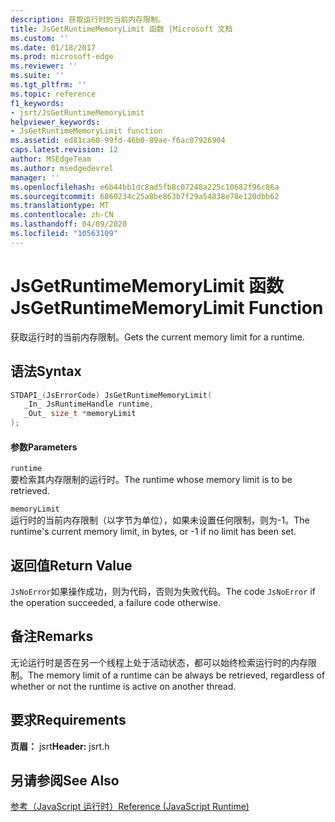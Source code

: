 ```yaml
---
description: 获取运行时的当前内存限制。
title: JsGetRuntimeMemoryLimit 函数 |Microsoft 文档
ms.custom: ''
ms.date: 01/18/2017
ms.prod: microsoft-edge
ms.reviewer: ''
ms.suite: ''
ms.tgt_pltfrm: ''
ms.topic: reference
f1_keywords:
- jsrt/JsGetRuntimeMemoryLimit
helpviewer_keywords:
- JsGetRuntimeMemoryLimit function
ms.assetid: ed81ca60-99fd-46b0-89ae-f6ac07926904
caps.latest.revision: 12
author: MSEdgeTeam
ms.author: msedgedevrel
manager: ''
ms.openlocfilehash: e6b44bb1dc8ad5fb8c07248a225c10682f96c86a
ms.sourcegitcommit: 6860234c25a8be863b7f29a54838e78e120dbb62
ms.translationtype: MT
ms.contentlocale: zh-CN
ms.lasthandoff: 04/09/2020
ms.locfileid: "10563109"
---
```

# <span data-ttu-id="0bbda-103">JsGetRuntimeMemoryLimit 函数</span><span class="sxs-lookup"><span data-stu-id="0bbda-103">JsGetRuntimeMemoryLimit Function</span></span>
<span data-ttu-id="0bbda-104">获取运行时的当前内存限制。</span><span class="sxs-lookup"><span data-stu-id="0bbda-104">Gets the current memory limit for a runtime.</span></span>  
  
## <span data-ttu-id="0bbda-105">语法</span><span class="sxs-lookup"><span data-stu-id="0bbda-105">Syntax</span></span>  
  
```cpp  
STDAPI_(JsErrorCode) JsGetRuntimeMemoryLimit(  
   _In_ JsRuntimeHandle runtime,  
   _Out_ size_t *memoryLimit  
);  
```  
  
#### <span data-ttu-id="0bbda-106">参数</span><span class="sxs-lookup"><span data-stu-id="0bbda-106">Parameters</span></span>  
 `runtime`  
 <span data-ttu-id="0bbda-107">要检索其内存限制的运行时。</span><span class="sxs-lookup"><span data-stu-id="0bbda-107">The runtime whose memory limit is to be retrieved.</span></span>  
  
 `memoryLimit`  
 <span data-ttu-id="0bbda-108">运行时的当前内存限制（以字节为单位），如果未设置任何限制，则为-1。</span><span class="sxs-lookup"><span data-stu-id="0bbda-108">The runtime's current memory limit, in bytes, or -1 if no limit has been set.</span></span>  
  
## <span data-ttu-id="0bbda-109">返回值</span><span class="sxs-lookup"><span data-stu-id="0bbda-109">Return Value</span></span>  
 <span data-ttu-id="0bbda-110">`JsNoError`如果操作成功，则为代码，否则为失败代码。</span><span class="sxs-lookup"><span data-stu-id="0bbda-110">The code `JsNoError` if the operation succeeded, a failure code otherwise.</span></span>  
  
## <span data-ttu-id="0bbda-111">备注</span><span class="sxs-lookup"><span data-stu-id="0bbda-111">Remarks</span></span>  
 <span data-ttu-id="0bbda-112">无论运行时是否在另一个线程上处于活动状态，都可以始终检索运行时的内存限制。</span><span class="sxs-lookup"><span data-stu-id="0bbda-112">The memory limit of a runtime can be always be retrieved, regardless of whether or not the runtime is active on another thread.</span></span>  
  
## <span data-ttu-id="0bbda-113">要求</span><span class="sxs-lookup"><span data-stu-id="0bbda-113">Requirements</span></span>  
 <span data-ttu-id="0bbda-114">**页眉：** jsrt</span><span class="sxs-lookup"><span data-stu-id="0bbda-114">**Header:** jsrt.h</span></span>  
  
## <span data-ttu-id="0bbda-115">另请参阅</span><span class="sxs-lookup"><span data-stu-id="0bbda-115">See Also</span></span>  
 [<span data-ttu-id="0bbda-116">参考（JavaScript 运行时）</span><span class="sxs-lookup"><span data-stu-id="0bbda-116">Reference (JavaScript Runtime)</span></span>](../chakra-hosting/reference-javascript-runtime.md)